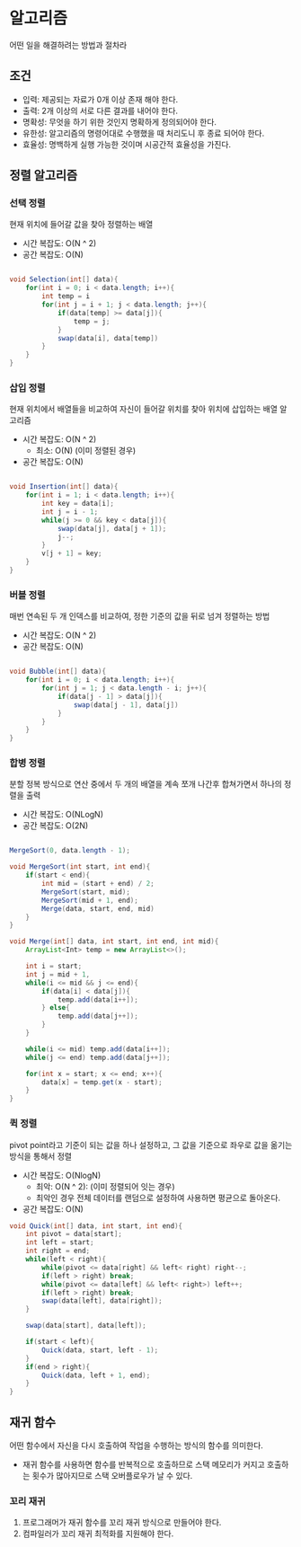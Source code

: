 # 알고리즘

어떤 일을 해결하려는 방법과 절차라

## 조건

- 입력: 제공되는 자료가 0개 이상 존재 해야 한다.
- 출력: 2개 이상의 서로 다른 결과를 내어야 한다.
- 명확성: 무엇을 하기 위한 것인지 명확하게 정의되어야 한다.
- 유한성: 알고리즘의 명령어대로 수행했을 때 처리도니 후 종료 되어야 한다.
- 효율성: 명백하게 실행 가능한 것이며 시공간적 효율성을 가진다.

## 정렬 알고리즘

### 선택 정렬

현재 위치에 들어갈 값을 찾아 정렬하는 배열

- 시간 복잡도: O(N ^ 2)
- 공간 복잡도: O(N)

```JAVA

void Selection(int[] data){
    for(int i = 0; i < data.length; i++){
        int temp = i
        for(int j = i + 1; j < data.length; j++){
            if(data[temp] >= data[j]){
                temp = j;
            }
            swap(data[i], data[temp])
        }
    }
}

```

### 삽입 정렬

현재 위치에서 배열들을 비교하여 자신이 들어갈 위치를 찾아 위치에 삽입하는 배열 알고리즘

- 시간 복잡도: O(N ^ 2)
  - 최소: O(N) (이미 정렬된 경우)
- 공간 복잡도: O(N)

```JAVA

void Insertion(int[] data){
    for(int i = 1; i < data.length; i++){
        int key = data[i];
        int j = i - 1;
        while(j >= 0 && key < data[j]){
            swap(data[j], data[j + 1]);
            j--;
        }
        v[j + 1] = key;
    }
}

```

### 버블 정렬

매번 연속된 두 개 인덱스를 비교하여, 정한 기준의 값을 뒤로 넘겨 정렬하는 방법

- 시간 복잡도: O(N ^ 2)
- 공간 복잡도: O(N)

```JAVA

void Bubble(int[] data){
    for(int i = 0; i < data.length; i++){
        for(int j = 1; j < data.length - i; j++){
            if(data[j - 1] > data[j]){
                swap(data[j - 1], data[j])
            }
        }
    }
}

```

### 합병 정렬

분할 정복 방식으로 연산 중에서 두 개의 배열을 계속 쪼개 나간후 합쳐가면서 하나의 정렬을 출력

- 시간 복잡도: O(NLogN)
- 공간 복잡도: O(2N)

```JAVA

MergeSort(0, data.length - 1);

void MergeSort(int start, int end){
    if(start < end){
        int mid = (start + end) / 2;
        MergeSort(start, mid);
        MergeSort(mid + 1, end);
        Merge(data, start, end, mid)
    }
}

void Merge(int[] data, int start, int end, int mid){
    ArrayList<Int> temp = new ArrayList<>();

    int i = start;
    int j = mid + 1,
    while(i <= mid && j <= end){
        if(data[i] < data[j]){
            temp.add(data[i++]);
        } else{
            temp.add(data[j++]);
        }
    }

    while(i <= mid) temp.add(data[i++]);
    while(j <= end) temp.add(data[j++]);

    for(int x = start; x <= end; x++){
        data[x] = temp.get(x - start);
    }
}

```

### 퀵 정렬

pivot point라고 기준이 되는 값을 하나 설정하고, 그 값을 기준으로 좌우로 값을 옮기는 방식을 통해서 정렬

- 시간 복잡도: O(NlogN)
  - 최악: O(N ^ 2): (이미 정렬되어 잇는 경우)
  - 최악인 경우 전체 데이터를 랜덤으로 설정하여 사용하면 평균으로 돌아온다.
- 공간 복잡도: O(N)

```JAVA
void Quick(int[] data, int start, int end){
    int pivot = data[start];
    int left = start;
    int right = end;
    while(left < right){
        while(pivot <= data[right] && left< right) right--;
        if(left > right) break;
        while(pivot <= data[left] && left< right>) left++;
        if(left > right) break;
        swap(data[left], data[right]);
    }

    swap(data[start], data[left]);

    if(start < left){
        Quick(data, start, left - 1);
    }
    if(end > right){
        Quick(data, left + 1, end);
    }
}


```

## 재귀 함수

어떤 함수에서 자신을 다시 호출하여 작업을 수행하는 방식의 함수를 의미한다.

- 재귀 함수를 사용하면 함수를 반복적으로 호출하므로 스택 메모리가 커지고 호출하는 횟수가 많아지므로 스택 오버플로우가 날 수 있다.

### 꼬리 재귀

1. 프로그래머가 재귀 함수를 꼬리 재귀 방식으로 만들어야 한다.
2. 컴파일러가 꼬리 재귀 최적화를 지원해야 한다.
